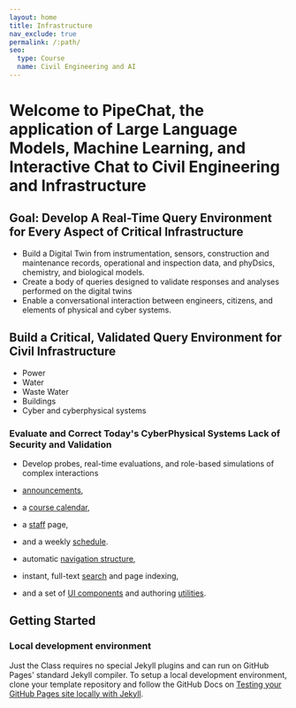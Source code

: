 ```yaml
---
layout: home
title: Infrastructure
nav_exclude: true
permalink: /:path/
seo:
  type: Course
  name: Civil Engineering and AI
---
```


# Welcome to PipeChat, the application of Large Language Models, Machine Learning, and Interactive Chat to Civil Engineering and Infrastructure
## Goal: Develop A Real-Time Query Environment for Every Aspect of Critical Infrastructure
- Build a Digital Twin from instrumentation, sensors, construction and maintenance records, operational and inspection data, and  phyDsics, chemistry, and biological models.
- Create a body of queries designed to validate responses and analyses performed on the digital twins
- Enable a conversational interaction between engineers, citizens, and elements of physical and cyber systems.

## Build a Critical, Validated Query Environment for Civil Infrastructure
  - Power
  - Water
  - Waste Water
  - Buildings
  - Cyber and cyberphysical systems
### Evaluate and Correct Today's CyberPhysical Systems Lack of Security and Validation
- Develop probes, real-time evaluations, and role-based simulations of complex interactions

- [announcements](announcements.md),
- a [course calendar](calendar.md),
- a [staff](staff.md) page,
- and a weekly [schedule](schedule.md).

- automatic [navigation structure](https://just-the-docs.github.io/just-the-docs/docs/navigation-structure/),
- instant, full-text [search](https://just-the-docs.github.io/just-the-docs/docs/search/) and page indexing,
- and a set of [UI components](https://just-the-docs.github.io/just-the-docs/docs/ui-components) and authoring [utilities](https://just-the-docs.github.io/just-the-docs/docs/utilities).

## Getting Started


### Local development environment

Just the Class requires no special Jekyll plugins and can run on GitHub Pages' standard Jekyll compiler. To setup a local development environment, clone your template repository and follow the GitHub Docs on [Testing your GitHub Pages site locally with Jekyll](https://docs.github.com/en/pages/setting-up-a-github-pages-site-with-jekyll/testing-your-github-pages-site-locally-with-jekyll).
